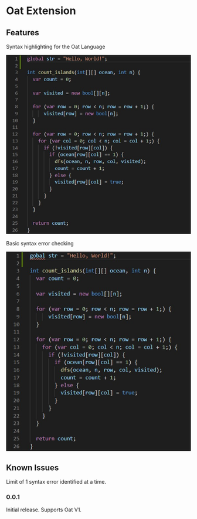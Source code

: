 # Oat Extension

## Features

Syntax highlighting for the Oat Language

![screenshot](images/oat-syntax-highlight.jpg)

Basic syntax error checking

![screenshot](images/oat-error-highlight.jpg)

## Known Issues

Limit of 1 syntax error identified at a time.

### 0.0.1

Initial release.  Supports Oat V1.
